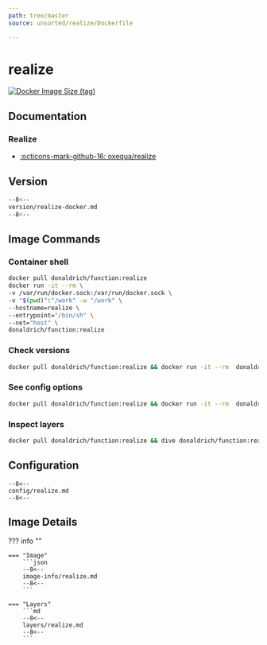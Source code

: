 ```yaml
---
path: tree/master
source: unsorted/realize/Dockerfile

---
```


# realize

[![Docker Image Size (tag)](https://img.shields.io/docker/image-size/donaldrich/function/realize?color=blue&label=donaldrich/function:realize&logo=docker&style=flat-square)](https://hub.docker.com/r/donaldrich/function/realize)

## Documentation

### Realize

* [:octicons-mark-github-16: oxequa/realize](https://github.com/oxequa/realize)

## Version

```sh
--8<--
version/realize-docker.md
--8<--
```

## Image Commands

### Container shell

```sh
docker pull donaldrich/function:realize
docker run -it --rm \
-v /var/run/docker.sock:/var/run/docker.sock \
-v "$(pwd)":"/work" -w "/work" \
--hostname=realize \
--entrypoint="/bin/sh" \
--net="host" \
donaldrich/function:realize
```

### Check versions

```sh
docker pull donaldrich/function:realize && docker run -it --rm  donaldrich/function:realize validate
```

### See config options

```sh
docker pull donaldrich/function:realize && docker run -it --rm  donaldrich/function:realize help
```

### Inspect layers

```sh
docker pull donaldrich/function:realize && dive donaldrich/function:realize
```

## Configuration

```
--8<--
config/realize.md
--8<--
```

## Image Details

??? info ""

    === "Image"
        ```json
        --8<--
        image-info/realize.md
        --8<--
        ```

    === "Layers"
        ```md
        --8<--
        layers/realize.md
        --8<--
        ```
